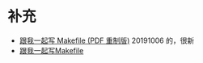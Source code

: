 # 补充

- [跟我一起写 Makefile (PDF 重制版)](https://seisman.github.io/how-to-write-makefile/Makefile.pdf) 20191006 的，很新
- [跟我一起写Makefile](https://seisman.github.io/how-to-write-makefile/)
